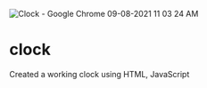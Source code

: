 ![Clock - Google Chrome 09-08-2021 11 03 24 AM](https://user-images.githubusercontent.com/67815775/128664218-a2360b92-69c9-4a55-a770-6d8e6ffd887c.png)
# clock
Created a working clock using HTML, JavaScript
